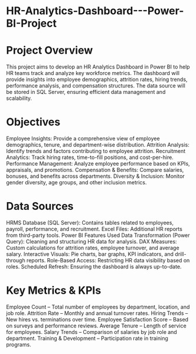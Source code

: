 # HR-Analytics-Dashboard---Power-BI-Project

# Project Overview
This project aims to develop an HR Analytics Dashboard in Power BI to help HR teams track and analyze key workforce metrics. The dashboard will provide insights into employee demographics, attrition rates, hiring trends, performance analysis, and compensation structures. The data source will be stored in SQL Server, ensuring efficient data management and scalability.

# Objectives
Employee Insights: Provide a comprehensive view of employee demographics, tenure, and department-wise distribution.
Attrition Analysis: Identify trends and factors contributing to employee attrition.
Recruitment Analytics: Track hiring rates, time-to-fill positions, and cost-per-hire.
Performance Management: Analyze employee performance based on KPIs, appraisals, and promotions.
Compensation & Benefits: Compare salaries, bonuses, and benefits across departments.
Diversity & Inclusion: Monitor gender diversity, age groups, and other inclusion metrics.
# Data Sources
HRMS Database (SQL Server): Contains tables related to employees, payroll, performance, and recruitment.
Excel Files: Additional HR reports from third-party tools.
Power BI Features Used
Data Transformation (Power Query): Cleaning and structuring HR data for analysis.
DAX Measures: Custom calculations for attrition rates, employee turnover, and average salary.
Interactive Visuals: Pie charts, bar graphs, KPI indicators, and drill-through reports.
Role-Based Access: Restricting HR data visibility based on roles.
Scheduled Refresh: Ensuring the dashboard is always up-to-date.
# Key Metrics & KPIs
Employee Count – Total number of employees by department, location, and job role.
Attrition Rate – Monthly and annual turnover rates.
Hiring Trends – New hires vs. terminations over time.
Employee Satisfaction Score – Based on surveys and performance reviews.
Average Tenure – Length of service for employees.
Salary Trends – Comparison of salaries by job role and department.
Training & Development – Participation rate in training programs.

